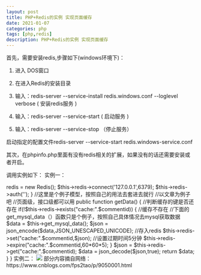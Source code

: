 ```yaml
---
layout: post
title: PHP+Redis的实例 实现页面缓存
date: 2021-01-07
categories: php
tags: [php,redis]
description: PHP+Redis的实例 实现页面缓存
---
```

首先，需要安装redis,步骤如下(windows环境下)：
1. 进入 DOS窗口

2. 在进入Redis的安装目录

3. 输入：redis-server --service-install redis.windows.conf --loglevel verbose ( 安装redis服务 )

4.  输入：redis-server --service-start ( 启动服务 )

5. 输入：redis-server --service-stop （停止服务）

启动指定的配置文件redis-server --service-start redis.windows-service.conf

其次，在phpinfo.php里面有没有redis相关的扩展，如果没有的话还需要安装或者开启。

调用实例如下：
实例一：
<?php
class Test
{
    public $redis = null;

    public function __construct()
    {
        $this->redis = new Redis();
        $this->redis->connect('127.0.0.1',6379);
        $this->redis->auth('');
    }
    //这里是个例子模型，按照自己的用法去套进去就行
    //以文章为例子吧
    //页面级，接口级都可以用
    public function getData()
    {
        //判断缓存的键是否还存在
        if(!$this->redis->exists("cache:".$commentid))
        {
            //缓存不存在
            //下面的get_mysql_data（）函数只是个例子，按照自己具体情况去mysql获取数据
            $data = $this->get_mysql_data();
            $json = json_encode($data,JSON_UNESCAPED_UNICODE);
            //存入redis
            $this->redis->set("cache:".$commentid,$json);
            //设置过期时间5分钟
            $this->redis->expire("cache:".$commentid,60*60*5);
        }

        $json = $this->redis->get("cache:".$commentid);
        $data = json_decode($json,true);
        return $data;
    }
}
实例二：
<img src="./../../../../../img/excel.jpg" />

部分内容摘自网络：<a>https://www.cnblogs.com/fps2tao/p/9050001.html</a>